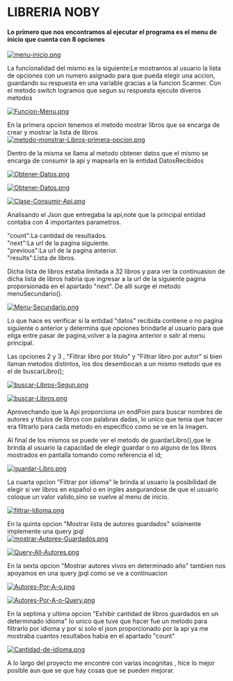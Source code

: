 # LIBRERIA NOBY







#### Lo primero que nos encontramos al ejecutar el programa es el menu de inicio que cuenta con 8 opciones

[![menu-inicio.png](https://i.postimg.cc/YC1XFY82/menu-inicio.png)](https://postimg.cc/zyGSZL94)


La funcionalidad del mismo es la siguiente:Le mostramos al usuario la lista de opciones con un numero asignado para que pueda elegir una accion, guardando su respuesta en una variable gracias a la funcion Scanner.
Con el metodo switch logramos que segun su respuesta ejecute diveros metodos

[![Funcion-Menu.png](https://i.postimg.cc/3wsTngmy/Funcion-Menu.png)](https://postimg.cc/QBJwMK6s)


 

  En la primera opcion tenemos el metodo mostrar libros que se encarga de crear y mostrar la lista de libros
 [![metodo-monstrar-Libros-primera-opcion.png](https://i.postimg.cc/g2ckZqHm/metodo-monstrar-Libros-primera-opcion.png)](https://postimg.cc/2VJDpWtK)

 Dentro de la misma se llama al metodo obtener datos que el mismo se encarga de consumir la api y mapearla en la entidad DatosRecibidos
 
 [![Obtener-Datos.png](https://i.postimg.cc/vHLHrDKv/Obtener-Datos.png)](https://postimg.cc/2VyDmjrq)

 [![Obtener-Datos.png](https://i.postimg.cc/9QQVybZW/Obtener-Datos.png)](https://postimg.cc/vckpsW0j)
 
 [![Clase-Consumir-Api.png](https://i.postimg.cc/qRf9Dxh6/Clase-Consumir-Api.png)](https://postimg.cc/2qwcVvxC)

 Analisando el Json que entregaba la api,note que la principal entidad contaba con 4 importantes parametros.

 "count":La cantidad de resultados.  
 "next":La url de la pagina siguiente.  
 "previous":La url de la pagina anterior.  
 "results":Lista de libros.  

Dicha lista de libros estaba limitada a 32 libros y para ver la continuasion de dicha lista de libros habria que ingresar a la url de la siguiente pagina proporsionada en el apartado "next".
De alli surge el metodo menuSecundario().

[![Menu-Secundario.png](https://i.postimg.cc/HsCbWc50/Menu-Secundario.png)](https://postimg.cc/4nBYB3Wn)

Lo que hace es verificar si la entidad "datos" recibida contiene o no pagina siguiente o anterior y determina que opciones brindarle al usuario para que eliga entre pasar de pagina,volver a la pagina anterior o salir al menu principal.  

Las opciones 2 y 3 , "Filtrar libro por titulo" y "Filtrar libro por autor" si bien llaman metodos distintos, los dos desembocan a un mismo metodo que es el de buscarLibro(); 

[![buscar-Libros-Segun.png](https://i.postimg.cc/jjN7rR53/buscar-Libros-Segun.png)](https://postimg.cc/bGyJxc11)

[![buscar-Libros.png](https://i.postimg.cc/63XGWF4W/buscar-Libros.png)](https://postimg.cc/HJ6L3ZtR)

Aprovechando que la Api proporciona un endPoin para buscar nombres de autores y títulos de libros con palabras dadas, lo unico que tenia que hacer era filtrarlo para cada metodo en especifico como se ve en la imagen.

Al final de los mismos se puede ver el metodo de guardarLibro(),que le brinda al usuario la capacidad de elegir guardar o no alguno de los libros mostrados en pantalla tomando como referencia el id;  

 [![guardar-Libro.png](https://i.postimg.cc/LsRHnSDb/guardar-Libro.png)](https://postimg.cc/PC3GRBBW) 


 La cuarta opcion "Filtrar por idioma" le brinda al usuario la posibilidad de elegir si ver libros en español o en ingles asegurandose de que el usuario coloque un valor valido,sino se vuelve al menu de inicio.  
 
[![filtrar-Idioma.png](https://i.postimg.cc/SxmSKqDt/filtrar-Idioma.png)](https://postimg.cc/w7b8fKKh)  

 En la quinta opcion "Mostrar lista de autores guardados" solamente implemente una query jpql  
 [![mostrar-Autores-Guardados.png](https://i.postimg.cc/hGm7dDc9/mostrar-Autores-Guardados.png)](https://postimg.cc/SXys0pXs)  

 [![Query-All-Autores.png](https://i.postimg.cc/1tZV0k3b/Query-All-Autores.png)](https://postimg.cc/kVf5qh8y)  

 En la sexta opcion "Mostrar autores vivos en determinado año" tambien nos apoyamos en una query jpql como se ve a continuacion 

 [![Autores-Por-A-o.png](https://i.postimg.cc/WzY4yCsN/Autores-Por-A-o.png)](https://postimg.cc/7J7DGBCd)  

[![Autores-Por-A-o-Query.png](https://i.postimg.cc/GmypMXVR/Autores-Por-A-o-Query.png)](https://postimg.cc/PCdhJQdV)  

 En la septima y ultima opcion "Exhibir cantidad de libros guardados en un determinado idioma"  lo unico que tuve que hacer fue un metodo para filtrarlo por idioma y por si solo el json proporcionado por la api
 ya me mostraba cuantos resultabos habia en el apartado "count"  

 [![Cantidad-de-idioma.png](https://i.postimg.cc/rFqbZsHw/Cantidad-de-idioma.png)](https://postimg.cc/V5HDdf1x)

 A lo largo del proyecto me encontre con varias incognitas , hice lo mejor posible aun que se que hay cosas que se pueden mejorar.
 

